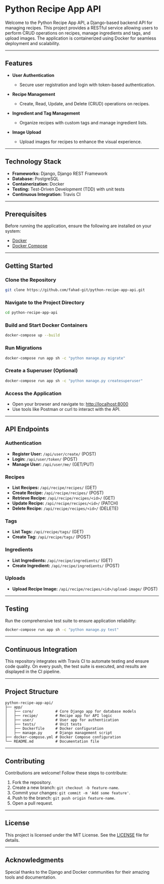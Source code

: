 # Python Recipe App API

Welcome to the Python Recipe App API, a Django-based backend API for managing recipes. This project provides a RESTful service allowing users to perform CRUD operations on recipes, manage ingredients and tags, and upload images. The application is containerized using Docker for seamless deployment and scalability.

---

## Features

- **User Authentication**
  - Secure user registration and login with token-based authentication.
  
- **Recipe Management**
  - Create, Read, Update, and Delete (CRUD) operations on recipes.
  
- **Ingredient and Tag Management**
  - Organize recipes with custom tags and manage ingredient lists.
  
- **Image Upload**
  - Upload images for recipes to enhance the visual experience.

---

## Technology Stack

- **Frameworks:** Django, Django REST Framework
- **Database:** PostgreSQL
- **Containerization:** Docker
- **Testing:** Test-Driven Development (TDD) with unit tests
- **Continuous Integration:** Travis CI

---

## Prerequisites

Before running the application, ensure the following are installed on your system:

- [Docker](https://www.docker.com/)
- [Docker Compose](https://docs.docker.com/compose/)

---

## Getting Started

### Clone the Repository

```bash
git clone https://github.com/fahad-git/python-recipe-app-api.git
```

### Navigate to the Project Directory

```bash
cd python-recipe-app-api
```

### Build and Start Docker Containers

```bash
docker-compose up --build
```

### Run Migrations

```bash
docker-compose run app sh -c "python manage.py migrate"
```

### Create a Superuser (Optional)

```bash
docker-compose run app sh -c "python manage.py createsuperuser"
```

### Access the Application

- Open your browser and navigate to: [http://localhost:8000](http://localhost:8000)
- Use tools like Postman or curl to interact with the API.

---

## API Endpoints

### Authentication

- **Register User:** `/api/user/create/` (POST)
- **Login:** `/api/user/token/` (POST)
- **Manage User:** `/api/user/me/` (GET/PUT)

### Recipes

- **List Recipes:** `/api/recipe/recipes/` (GET)
- **Create Recipe:** `/api/recipe/recipes/` (POST)
- **Retrieve Recipe:** `/api/recipe/recipes/<id>/` (GET)
- **Update Recipe:** `/api/recipe/recipes/<id>/` (PATCH)
- **Delete Recipe:** `/api/recipe/recipes/<id>/` (DELETE)

### Tags

- **List Tags:** `/api/recipe/tags/` (GET)
- **Create Tag:** `/api/recipe/tags/` (POST)

### Ingredients

- **List Ingredients:** `/api/recipe/ingredients/` (GET)
- **Create Ingredient:** `/api/recipe/ingredients/` (POST)

### Uploads

- **Upload Recipe Image:** `/api/recipe/recipes/<id>/upload-image/` (POST)

---

## Testing

Run the comprehensive test suite to ensure application reliability:

```bash
docker-compose run app sh -c "python manage.py test"
```

---

## Continuous Integration

This repository integrates with Travis CI to automate testing and ensure code quality. On every push, the test suite is executed, and results are displayed in the CI pipeline.

---

## Project Structure

```
python-recipe-app-api/
├── app/
│   ├── core/          # Core Django app for database models
│   ├── recipe/        # Recipe app for API logic
│   ├── user/          # User app for authentication
│   ├── tests/         # Unit tests
│   ├── Dockerfile     # Docker configuration
│   ├── manage.py      # Django management script
├── docker-compose.yml # Docker Compose configuration
└── README.md          # Documentation file
```

---

## Contributing

Contributions are welcome! Follow these steps to contribute:

1. Fork the repository.
2. Create a new branch: `git checkout -b feature-name`.
3. Commit your changes: `git commit -m 'Add some feature'`.
4. Push to the branch: `git push origin feature-name`.
5. Open a pull request.

---

## License

This project is licensed under the MIT License. See the [LICENSE](LICENSE) file for details.

---

## Acknowledgments

Special thanks to the Django and Docker communities for their amazing tools and documentation.
